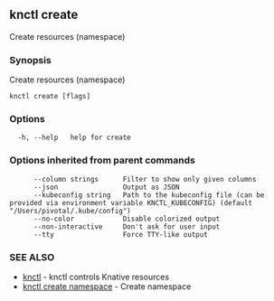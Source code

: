 ## knctl create

Create resources (namespace)

### Synopsis

Create resources (namespace)

```
knctl create [flags]
```

### Options

```
  -h, --help   help for create
```

### Options inherited from parent commands

```
      --column strings      Filter to show only given columns
      --json                Output as JSON
      --kubeconfig string   Path to the kubeconfig file (can be provided via environment variable KNCTL_KUBECONFIG) (default "/Users/pivotal/.kube/config")
      --no-color            Disable colorized output
      --non-interactive     Don't ask for user input
      --tty                 Force TTY-like output
```

### SEE ALSO

* [knctl](knctl.md)	 - knctl controls Knative resources
* [knctl create namespace](knctl_create_namespace.md)	 - Create namespace

